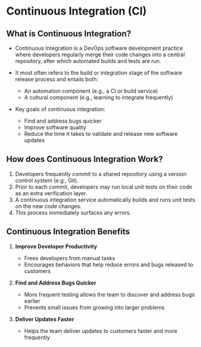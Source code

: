 # Continuous Integration (CI)

## What is Continuous Integration?

- Continuous Integration is a DevOps software development practice where developers regularly merge their code changes into a central repository, after which automated builds and tests are run.

- It most often refers to the build or integration stage of the software release process and entails both:

  - An automation component (e.g., a CI or build service)
  - A cultural component (e.g., learning to integrate frequently)

- Key goals of continuous integration:
  - Find and address bugs quicker
  - Improve software quality
  - Reduce the time it takes to validate and release new software updates

## How does Continuous Integration Work?

1. Developers frequently commit to a shared repository using a version control system (e.g., Git).
2. Prior to each commit, developers may run local unit tests on their code as an extra verification layer.
3. A continuous integration service automatically builds and runs unit tests on the new code changes.
4. This process immediately surfaces any errors.

## Continuous Integration Benefits

1. **Improve Developer Productivity**

   - Frees developers from manual tasks
   - Encourages behaviors that help reduce errors and bugs released to customers

2. **Find and Address Bugs Quicker**

   - More frequent testing allows the team to discover and address bugs earlier
   - Prevents small issues from growing into larger problems

3. **Deliver Updates Faster**
   - Helps the team deliver updates to customers faster and more frequently

